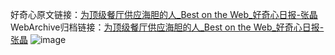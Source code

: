 好奇心原文链接：[为顶级餐厅供应海胆的人_Best on the Web_好奇心日报-张晶](https://www.qdaily.com/articles/1488.html)
WebArchive归档链接：[为顶级餐厅供应海胆的人_Best on the Web_好奇心日报-张晶](http://web.archive.org/web/20190623145914/https://www.qdaily.com/articles/1488.html)
![image](http://ww3.sinaimg.cn/large/007d5XDply1g3v4ibgvawj30u03wmu0k)